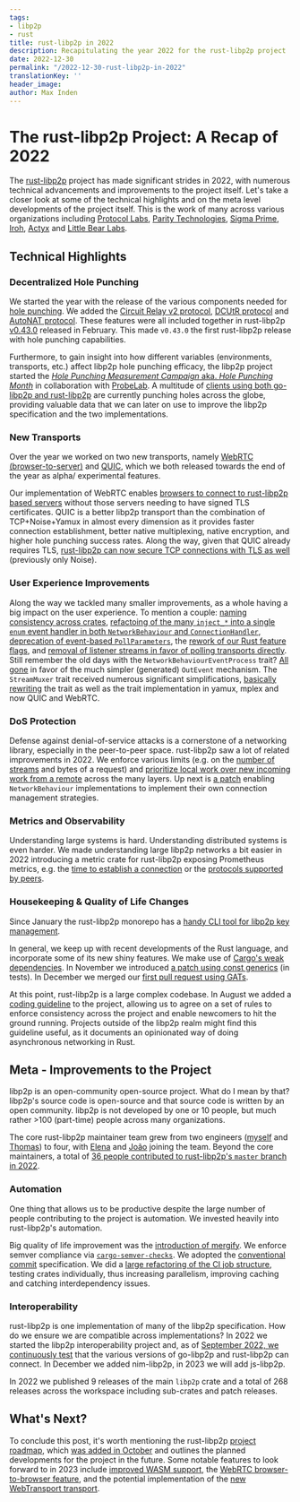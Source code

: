 ```yaml
---
tags:
- libp2p
- rust
title: rust-libp2p in 2022
description: Recapitulating the year 2022 for the rust-libp2p project
date: 2022-12-30
permalink: "/2022-12-30-rust-libp2p-in-2022"
translationKey: ''
header_image:
author: Max Inden
---
```


# The rust-libp2p Project: A Recap of 2022

The [rust-libp2p](https://github.com/libp2p/rust-libp2p) project has made significant strides in 2022, with numerous technical advancements and improvements to the project itself.
Let's take a closer look at some of the technical highlights and on the meta level developments of the project itself.
This is the work of many across various organizations including [Protocol Labs](https://protocol.ai/), [Parity Technologies](https://www.parity.io/), [Sigma Prime](https://sigmaprime.io/), [Iroh](https://iroh.computer/), [Actyx](https://www.actyx.com/) and [Little Bear Labs](https://littlebearlabs.io/).

## Technical Highlights

### Decentralized Hole Punching
We started the year with the release of the various components needed for [hole punching](https://blog.ipfs.tech/2022-01-20-libp2p-hole-punching/).
We added the [Circuit Relay v2 protocol](https://github.com/libp2p/rust-libp2p/pull/2059), [DCUtR protocol](https://github.com/libp2p/rust-libp2p/pull/2438) and [AutoNAT protocol](https://github.com/libp2p/rust-libp2p/pull/2262).
These features were all included together in rust-libp2p [v0.43.0](https://github.com/libp2p/rust-libp2p/releases/tag/v0.43.0) released in February.
This made `v0.43.0` the first rust-libp2p release with hole punching capabilities.

Furthermore, to gain insight into how different variables (environments, transports, etc.) affect libp2p hole punching efficacy, the libp2p project started the [_Hole Punching Measurement Campaign_ aka. _Hole Punching Month_](https://discuss.libp2p.io/t/call-for-participation-nat-hole-punching-measurement-campaign/1690) in collaboration with [ProbeLab](https://research.protocol.ai/groups/probelab/).
A multitude of [clients using both go-libp2p and rust-libp2p](https://github.com/libp2p/punchr/) are currently punching holes across the globe, providing valuable data that we can later on use to improve the libp2p specification and the two implementations.

### New Transports
Over the year we worked on two new transports, namely [WebRTC (browser-to-server)](https://github.com/libp2p/rust-libp2p/pull/2622) and [QUIC](https://github.com/libp2p/rust-libp2p/issues/2883), which we both released towards the end of the year as alpha/ experimental features.

Our implementation of WebRTC enables [browsers to connect to rust-libp2p based servers](https://github.com/libp2p/specs/tree/master/webrtc#browser-to-public-server) without those servers needing to have signed TLS certificates.
QUIC is a better libp2p transport than the combination of TCP+Noise+Yamux in almost every dimension as it provides faster connection establishment, better native multiplexing, native encryption, and higher hole punching success rates.
Along the way, given that QUIC already requires TLS, [rust-libp2p can now secure TCP connections with TLS as well](https://github.com/libp2p/rust-libp2p/pull/2945) (previously only Noise).

### User Experience Improvements
Along the way we tackled many smaller improvements, as a whole having a big impact on the user experience.
To mention a couple: [naming consistency across crates](https://github.com/libp2p/rust-libp2p/issues/2217), [refactoing of the many `inject_*` into a single `enum` event handler in both `NetworkBehaviour` and `ConnectionHandler`](https://github.com/libp2p/rust-libp2p/issues/2832), [deprecation of event-based `PollParameters`](https://github.com/libp2p/rust-libp2p/pull/3153), the [rework of our Rust feature flags](https://github.com/libp2p/rust-libp2p/pull/2918), and [removal of listener streams in favor of polling transports directly](https://github.com/libp2p/rust-libp2p/pull/2652).
Still remember the old days with the `NetworkBehaviourEventProcess` trait?
[All gone](https://github.com/libp2p/rust-libp2p/pull/2784) in favor of the much simpler (generated) `OutEvent` mechanism.
The `StreamMuxer` trait received numerous significant simplifications, [basically rewriting](https://github.com/libp2p/rust-libp2p/issues/2722) the trait as well as the trait implementation in yamux, mplex and now QUIC and WebRTC.

### DoS Protection
Defense against denial-of-service attacks is a cornerstone of a networking library, especially in the peer-to-peer space.
rust-libp2p saw a lot of related improvements in 2022.
We enforce various limits (e.g. on the [number of streams](https://github.com/libp2p/rust-libp2p/pull/2697) and bytes of a request) and [prioritize local work over new incoming work from a remote](https://github.com/libp2p/rust-libp2p/pull/2627) across the many layers.
Up next is [a patch](https://github.com/libp2p/rust-libp2p/issues/2824) enabling `NetworkBehaviour` implementations to implement their own connection management strategies.

### Metrics and Observability
Understanding large systems is hard.
Understanding distributed systems is even harder.
We made understanding large libp2p networks a bit easier in 2022 introducing a metric crate for rust-libp2p exposing Prometheus metrics, e.g. the [time to establish a connection](https://github.com/libp2p/rust-libp2p/pull/3134) or the [protocols supported by peers](https://github.com/libp2p/rust-libp2p/pull/2734).

### Housekeeping & Quality of Life Changes
Since January the rust-libp2p monorepo has a [handy CLI tool for libp2p key management](https://github.com/libp2p/rust-libp2p/pull/2453).

In general, we keep up with recent developments of the Rust language, and incorporate some of its new shiny features.
We make use of [Cargo's weak dependencies](https://github.com/libp2p/rust-libp2p/pull/2646). 
In November we introduced [a patch using const generics](https://github.com/libp2p/rust-libp2p/pull/2712) (in tests).
In December we merged our [first pull request using GATs](https://github.com/libp2p/rust-libp2p/pull/3239).

At this point, rust-libp2p is a large complex codebase.
In August we added a [coding guideline](https://github.com/libp2p/rust-libp2p/pull/2780) to the project, allowing us to agree on a set of rules to enforce consistency across the project and enable newcomers to hit the ground running.
Projects outside of the libp2p realm might find this guideline useful, as it documents an opinionated way of doing asynchronous networking in Rust.

## Meta - Improvements to the Project

libp2p is an open-community open-source project.
What do I mean by that?
libp2p's source code is open-source and that source code is written by an open community.
libp2p is not developed by one or 10 people, but much rather >100 (part-time) people across many organizations.

The core rust-libp2p maintainer team grew from two engineers ([myself](https://github.com/mxinden) and [Thomas](https://github.com/thomaseizinger)) to four, with [Elena](https://github.com/libp2p/rust-libp2p/pull/2656) and [João](https://github.com/libp2p/rust-libp2p/pull/3295) joining the team.
Beyond the core maintainers, a total of [36 people contributed to rust-libp2p's `master` branch in 2022](https://github.com/libp2p/rust-libp2p/graphs/contributors?from=2022-01-01&to=2022-12-31&type=c).

### Automation
One thing that allows us to be productive despite the large number of people contributing to the project is automation.
We invested heavily into rust-libp2p's automation.

Big quality of life improvement was the [introduction of mergify](https://github.com/libp2p/rust-libp2p/pull/3026).
We enforce semver compliance via [`cargo-semver-checks`](https://github.com/libp2p/rust-libp2p/pull/2647).
We adopted the [conventional commit](https://github.com/libp2p/rust-libp2p/pull/3204) specification.
We did a [large refactoring of the CI job structure](https://github.com/libp2p/rust-libp2p/pull/3090), testing crates individually, thus increasing parallelism, improving caching and catching interdependency issues.

### Interoperability
rust-libp2p is one implementation of many of the libp2p specification.
How do we ensure we are compatible across implementations?
In 2022 we started the libp2p interoperability project and, as of [September 2022, we continuously test](https://github.com/libp2p/rust-libp2p/pull/2835) that the various versions of go-libp2p and rust-libp2p can connect. In December we added nim-libp2p, in 2023 we will add js-libp2p.

In 2022 we published 9 releases of the main `libp2p` crate and a total of 268 releases across the workspace including sub-crates and patch releases.

## What's Next?

To conclude this post, it's worth mentioning the rust-libp2p [project roadmap](https://github.com/libp2p/rust-libp2p/blob/master/ROADMAP.md), which [was added in October](https://github.com/libp2p/rust-libp2p/pull/2997) and outlines the planned developments for the project in the future.
Some notable features to look forward to in 2023 include [improved WASM support](https://github.com/libp2p/rust-libp2p/issues/2617), the [WebRTC browser-to-browser feature](https://github.com/libp2p/specs/pull/497), and the potential implementation of the [new WebTransport transport](https://github.com/libp2p/rust-libp2p/blob/master/ROADMAP.md#webtransport).
